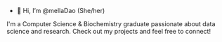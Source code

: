 - 👋 Hi, I’m @mellaDao (She/her)

I'm a Computer Science & Biochemistry graduate passionate about data science and research. Check out my projects and feel free to connect!

